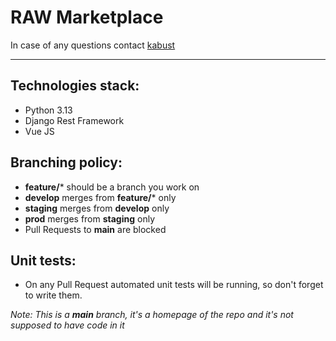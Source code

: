 # RAW Marketplace
In case of any questions contact [kabust](https://github.com/kabust/)
<hr>

## Technologies stack:
* Python 3.13
* Django Rest Framework
* Vue JS

## Branching policy:
* **feature/*** should be a branch you work on
* **develop** merges from **feature/*** only
* **staging** merges from **develop** only
* **prod** merges from **staging** only
* Pull Requests to **main** are blocked

## Unit tests:
* On any Pull Request automated unit tests will be running, so don't forget to write them.


_Note: This is a **main** branch, it's a homepage of the repo and it's not supposed to have code in it_
